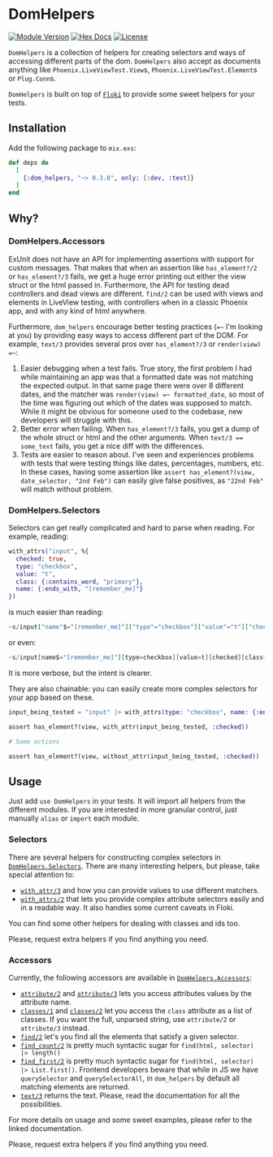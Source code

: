 # DomHelpers

[![Module Version](https://img.shields.io/hexpm/v/dom_helpers.svg)](https://hex.pm/packages/dom_helpers)
[![Hex Docs](https://img.shields.io/badge/hex-docs-lightgreen.svg)](https://hexdocs.pm/dom_helpers/)
[![License](https://img.shields.io/hexpm/l/dom_helpers.svg)](https://github.com/Serabe/dom_helpers/blob/main/LICENSE.txt)

`DomHelpers` is a collection of helpers for creating selectors and ways of accessing different parts of the dom.
`DomHelpers` also accept as documents anything like `Phoenix.LiveViewTest.View`s, `Phoenix.LiveViewTest.Element`s or
`Plug.Conn`s.

`DomHelpers` is built on top of [`Floki`](https://github.com/philss/floki) to provide some sweet helpers for your tests.

## Installation

Add the following package to `mix.exs`:

```elixir
def deps do
  [
    {:dom_helpers, "~> 0.3.0", only: [:dev, :test]}
  ]
end
```

## Why?

### DomHelpers.Accessors

ExUnit does not have an API for implementing assertions with support for custom messages. That makes that when an assertion
like `has_element?/2` or `has_element?/3` fails, we get a huge error printing out either the view struct or the html passed
in. Furthermore, the API for testing dead controllers and dead views are different. `find/2` can be used with views and elements
in LiveView testing, with controllers when in a classic Phoenix app, and with any kind of html anywhere.

Furthermore, `dom_helpers` encourage better testing practices (`=~` I'm looking at you) by providing easy ways to access
different part of the DOM. For example, `text/3` provides several pros over `has_element?/3` or `render(view) =~`:

1. Easier debugging when a test fails. True story, the first problem I had while maintaining an app was that a formatted date
   was not matching the expected output. In that same page there were over 8 different dates, and the matcher was
   `render(view) =~ formatted_date`, so most of the time was figuring out which of the dates was supposed to match. While it might
   be obvious for someone used to the codebase, new developers will struggle with this.
2. Better error when failing. When `has_element?/3` fails, you get a dump of the whole struct or html and the other arguments.
   When `text/3 == some_text` fails, you get a nice diff with the differences.
3. Tests are easier to reason about. I've seen and experiences problems with tests that were testing things like dates, percentages,
   numbers, etc. In these cases, having some assertion like `assert has_element?(view, date_selector, "2nd Feb")` can easily give false
   positives, as `"22nd Feb"` will match without problem.

### DomHelpers.Selectors

Selectors can get really complicated and hard to parse when reading. For example, reading:

```elixir
with_attrs("input", %{
  checked: true,
  type: "checkbox",
  value: "t",
  class: {:contains_word, "primary"},
  name: {:ends_with, "[remember_me]"}
})
```

is much easier than reading:

```elixir
~s/input["name"$="[remember_me]"]["type"="checkbox"]["value"="t"]["checked"]["class"~="primary"]
```

or even:

```elixir
~s/input[name$="[remember_me]"][type=checkbox][value=t][checked][class~=primary]
```

It is more verbose, but the intent is clearer.

They are also chainable: you can easily create more complex selectors for your app based on these.

```elixir
input_being_tested = "input" |> with_attrs(type: "checkbox", name: {:ends_with, "[remember_me]"}) |> without_class("secondary")

assert has_element?(view, with_attr(input_being_tested, :checked))

# Some actions

assert has_element?(view, without_attr(input_being_tested, :checked))
```

## Usage

Just add `use DomHelpers` in your tests. It will import all helpers from the different modules.
If you are interested in more granular control, just manually `alias` or `import` each module.

### Selectors

There are several helpers for constructing complex selectors in [`DomHelpers.Selectors`](https://hexdocs.pm/dom_helpers/DomHelpers.Selectors.html).
There are many interesting helpers, but please, take special attention to:

- [`with_attr/3`](https://hexdocs.pm/dom_helpers/DomHelpers.Selectors.html#with_attr/3) and how you can provide values to use different matchers.
- [`with_attrs/2`](https://hexdocs.pm/dom_helpers/DomHelpers.Selectors.html#with_attrs/2) that lets you provide complex attribute selectors easily and in a readable way. It also handles some current caveats in Floki.

You can find some other helpers for dealing with classes and ids too.

Please, request extra helpers if you find anything you need.

### Accessors

Currently, the following accessors are available in [`DomHelpers.Accessors`](https://hexdocs.pm/dom_helpers/DomHelpers.Accessors.html):

- [`attribute/2`](https://hexdocs.pm/dom_helpers/DomHelpers.Accessors.html#attribute/2) and [`attribute/3`](https://hexdocs.pm/dom_helpers/DomHelpers.Accessors.html#attribute/3) lets you access attributes values by the attribute name.
- [`classes/1`](https://hexdocs.pm/dom_helpers/DomHelpers.Accessors.html#classes/2) and [`classes/2`](https://hexdocs.pm/dom_helpers/DomHelpers.Accessors.html#classes/2) let you access the `class` attribute as a list of classes. If you want the full, unparsed string, use `attribute/2` or `attribute/3` instead.
- [`find/2`](https://hexdocs.pm/dom_helpers/DomHelpers.Accessors.html#find/2) let's you find all the elements that satisfy a given selector.
- [`find_count/2`](https://hexdocs.pm/dom_helpers/DomHelpers.Accessors.html#find_count/2) is pretty much syntactic sugar for `find(html, selector) |> length()`
- [`find_first/2`](https://hexdocs.pm/dom_helpers/DomHelpers.Accessors.html#find_first/2) is pretty much syntactic sugar for `find(html, selector) |> List.first()`. Frontend developers beware that while in JS we have `querySelector` and `querySelectorAll`, in `dom_helpers` by default all matching elements are returned.
- [`text/3`](https://hexdocs.pm/dom_helpers/DomHelpers.Accessors.html#text/3) returns the text. Please, read the documentation for all the possibilities.

For more details on usage and some sweet examples, please refer to the linked documentation.

Please, request extra helpers if you find anything you need.